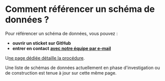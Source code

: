 # Comment référencer un schéma de données ?

Pour référencer un schéma de données, vous pouvez :&#x20;

* **ouvrir un sticket sur GitHub**
* **entrer en contact** [**avec notre équipe par e-mail**](mailto:schema@data.gouv.fr)

U[ne page dédiée détaille la procédure](https://schema.data.gouv.fr/contribuer.html).&#x20;

Une liste de schémas de données actuellement en phase d'investigation ou de construction est tenue à jour sur cette même page.
